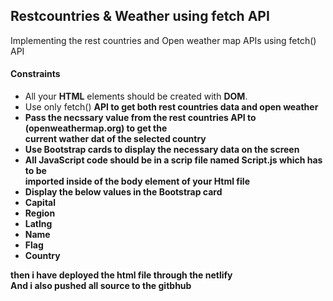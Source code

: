 <h2>Restcountries & Weather using fetch API</h2>
Implementing the rest countries and Open weather map APIs using fetch() API
<h4>Constraints</h4>
<ul>
  <li>All your <b>HTML</b> elements should be created with <b>DOM</b>.</li>
  <li>Use only fetch() <b>API<b> to get both rest countries data and open weather</li>
  <li>Pass the necssary value from the rest countries <b>API</b> to <a link>(openweathermap.org) to get the<br>current wather dat of the selected country</li>
  <li>Use Bootstrap cards to display the necessary data on the screen</li>
    <li>All JavaScript code should be in a scrip file named Script.js which has to be <br>imported inside of the  body element of your Html file</li>
    <li>Display the below values in the Bootstrap card</li>
    <li>Capital</li>
    <li>Region</li>
    <li>Latlng</li>
    <li>Name</li>
    <li>Flag</li>
    <li>Country</li>
</ul>
then i have deployed the html file through the netlify<br>
And i also pushed all source to the gitbhub
